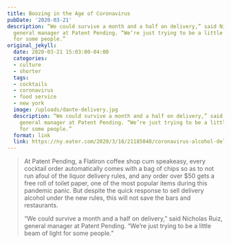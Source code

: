```yaml
---
title: Boozing in the Age of Coronavirus
pubDate: '2020-03-21'
description: “We could survive a month and a half on delivery,” said Nicholas Ruiz,
  general manager at Patent Pending. “We’re just trying to be a little beam of light
  for some people.”
original_jekyll:
  date: 2020-03-21 15:03:00-04:00
  categories:
  - culture
  - shorter
  tags:
  - cocktails
  - coronavirus
  - food service
  - new york
  image: /uploads/dante-delivery.jpg
  description: “We could survive a month and a half on delivery,” said Nicholas Ruiz,
    general manager at Patent Pending. “We’re just trying to be a little beam of light
    for some people.”
  format: link
  link: https://ny.eater.com/2020/3/18/21185048/coronavirus-alcohol-delivery-nyc-photos
---
```


> At Patent Pending, a Flatiron coffee shop cum speakeasy, every cocktail order automatically comes with a bag of chips so as to not run afoul of the liquor delivery rules, and any order over $50 gets a free roll of toilet paper, one of the most popular items during this pandemic panic. But despite the quick response to sell delivery alcohol under the new rules, this will not save the bars and restaurants.
>
> “We could survive a month and a half on delivery,” said Nicholas Ruiz, general manager at Patent Pending. “We’re just trying to be a little beam of light for some people.”
